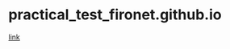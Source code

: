 # practical_test_fironet.github.io

[link](https://rkfr.github.io/practical_test_fironet.github.io/)